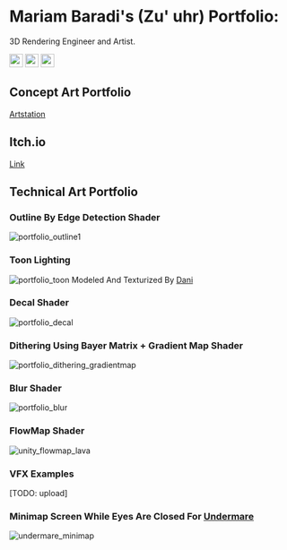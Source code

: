 # Mariam Baradi's (Zu' uhr) Portfolio:
3D Rendering Engineer and Artist. 

<img src="https://simpleicons.org/icons/adobephotoshop.svg" height="24">   <img src="https://simpleicons.org/icons/unity.svg" height="24">   <img src="https://simpleicons.org/icons/webgl.svg" height="24">   

## Concept Art Portfolio
[Artstation](https://www.artstation.com/zuuhr)

## Itch.io
[Link](https://zuuhr.itch.io/)

## Technical Art Portfolio

### Outline By Edge Detection Shader
![portfolio_outline1](https://user-images.githubusercontent.com/43469859/156893586-81d2244e-4633-4823-8df4-e6a42aa8305b.gif)

### Toon Lighting
![portfolio_toon](https://user-images.githubusercontent.com/43469859/156895344-2219d9ca-07b3-40e6-85ec-e116fdf0f7ba.gif)
Modeled And Texturized By [Dani](https://twitter.com/brenlli_dev)

### Decal Shader
![portfolio_decal](https://user-images.githubusercontent.com/43469859/156894142-7ec7f324-ac45-4bb6-9bb1-9f0b232377ee.gif)

### Dithering Using Bayer Matrix + Gradient Map Shader
![portfolio_dithering_gradientmap](https://user-images.githubusercontent.com/43469859/156894339-59887557-e997-48aa-bb3b-30d2ab013a5b.png)

### Blur Shader
![portfolio_blur](https://user-images.githubusercontent.com/43469859/156894727-e16aaf48-8ca7-4b51-872d-e35a830d0563.png)


### FlowMap Shader
![unity_flowmap_lava](https://user-images.githubusercontent.com/43469859/156892095-0520cc73-ce2b-4a57-8563-2e96ee793280.gif)

### VFX Examples
[TODO: upload]

### Minimap Screen While Eyes Are Closed For [Undermare](https://zuuhr.itch.io/undermare)
![undermare_minimap](https://user-images.githubusercontent.com/43469859/156894813-37208819-5ab9-4907-b6b4-ccaa88343696.gif)

